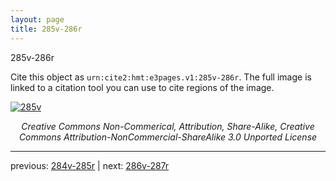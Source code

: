 ```yaml
---
layout: page
title: 285v-286r
---
```


285v-286r

Cite this object as `urn:cite2:hmt:e3pages.v1:285v-286r`.  The full image is linked to a citation tool you can use to cite regions of the image.

[![285v](http://www.homermultitext.org/iipsrv?IIIF=/project/homer/pyramidal/deepzoom/hmt/e3bifolio/v1/null.tif/full/800,/0/default.jpg)](http://www.homermultitext.org/ict2/?urn=urn:cite2:hmt:e3bifolio.v1:null) 

<p style="text-align: center; font-style: italic;">Creative Commons Non-Commerical, Attribution, Share-Alike, Creative Commons Attribution-NonCommercial-ShareAlike 3.0 Unported License</p>

---

previous: [284v-285r](../284v-285r/) | next: [286v-287r](../286v-287r/)